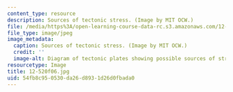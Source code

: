 ```yaml
---
content_type: resource
description: Sources of tectonic stress. (Image by MIT OCW.)
file: /media/https%3A/open-learning-course-data-rc.s3.amazonaws.com/12-520-geodynamics-fall-2006/54fb8c950530da26d8931d26d0fbada0_12-520f06.jpg
file_type: image/jpeg
image_metadata:
  caption: Sources of tectonic stress. (Image by MIT OCW.)
  credit: ''
  image-alt: Diagram of tectonic plates showing possible sources of stress.
resourcetype: Image
title: 12-520f06.jpg
uid: 54fb8c95-0530-da26-d893-1d26d0fbada0
---
```

